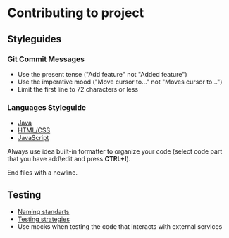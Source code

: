# Contributing to project

## Styleguides

### Git Commit Messages

* Use the present tense ("Add feature" not "Added feature")
* Use the imperative mood ("Move cursor to..." not "Moves cursor to...")
* Limit the first line to 72 characters or less

### Languages Styleguide

* [Java](http://google.github.io/styleguide/javaguide.html)
* [HTML/CSS](http://google.github.io/styleguide/htmlcssguide.xml)
* [JavaScript](http://google.github.io/styleguide/javascriptguide.xml)

Always use idea built-in formatter to organize your code (select code part that you have add\edit and press **CTRL+I**).

End files with a newline.

## Testing

* [Naming standarts](http://osherove.com/blog/2005/4/3/naming-standards-for-unit-tests.html)
* [Testing strategies](http://martinfowler.com/articles/microservice-testing/)
* Use mocks when testing the code that interacts with external services
